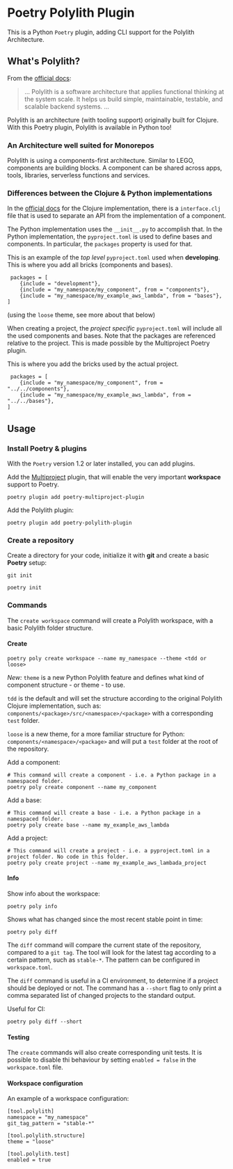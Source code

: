 # Poetry Polylith Plugin

This is a Python `Poetry` plugin, adding CLI support for the Polylith Architecture.


## What's Polylith?
From the [official docs](https://polylith.gitbook.io/polylith/):

>... Polylith is a software architecture that applies functional thinking at the system scale. It helps us build simple, maintainable, testable, and scalable backend systems. ...

Polylith is an architecture (with tooling support) originally built for Clojure.
With this Poetry plugin, Polylith is available in Python too!

### An Architecture well suited for Monorepos
Polylith is using a components-first architecture. Similar to LEGO, components are building blocks.
A component can be shared across apps, tools, libraries, serverless functions and services.


### Differences between the Clojure & Python implementations
In the [official docs](https://polylith.gitbook.io/polylith/) for the Clojure implementation,
there is a `interface.clj` file that is used to separate an API from the implementation of a component.

The Python implementation uses the `__init__.py` to accomplish that. In the Python implementation, the `pyproject.toml` is used to define bases and components.
In particular, the `packages` property is used for that.

This is an example of the _top level_ `pyproject.toml` used when __developing__. This is where you add all bricks (components and bases).

``` shell
 packages = [
    {include = "development"},
    {include = "my_namespace/my_component", from = "components"},
    {include = "my_namespace/my_example_aws_lambda", from = "bases"},
]
```
(using the `loose` theme, see more about that below)

When creating a project, the _project specific_ `pyproject.toml` will include all the used components and bases.
Note that the packages are referenced relative to the project. This is made possible by the Multiproject Poetry plugin. 

This is where you add the bricks used by the actual project.

``` shell
 packages = [
    {include = "my_namespace/my_component", from = "../../components"},
    {include = "my_namespace/my_example_aws_lambda", from = "../../bases"},
]
```

## Usage

### Install Poetry & plugins
With the `Poetry` version 1.2 or later installed, you can add plugins.

Add the [Multiproject](https://github.com/DavidVujic/poetry-multiproject-plugin) plugin, that will enable the very important __workspace__ support to Poetry.
``` shell
poetry plugin add poetry-multiproject-plugin
```

Add the Polylith plugin:
``` shell
poetry plugin add poetry-polylith-plugin
```

### Create a repository
Create a directory for your code, initialize it with __git__ and create a basic __Poetry__ setup:

``` shell
git init

poetry init
```

### Commands
The `create workspace` command will create a Polylith workspace, with a basic Polylith folder structure.


#### Create
``` shell
poetry poly create workspace --name my_namespace --theme <tdd or loose>
```

*New:* `theme` is a new Python Polylith feature and defines what kind of component structure - or theme - to use.

`tdd` is the default and will set the structure according to the original Polylith Clojure implementation, such as:
`components/<package>/src/<namespace>/<package>` with a corresponding `test` folder.

`loose` is a new theme, for a more familiar structure for Python:
`components/<namespace>/<package>` and will put a `test` folder at the root of the repository.


Add a component:

``` shell
# This command will create a component - i.e. a Python package in a namespaced folder.
poetry poly create component --name my_component
```

Add a base:

``` shell
# This command will create a base - i.e. a Python package in a namespaced folder.
poetry poly create base --name my_example_aws_lambda
```

Add a project:

``` shell
# This command will create a project - i.e. a pyproject.toml in a project folder. No code in this folder.
poetry poly create project --name my_example_aws_lambada_project
```

#### Info
Show info about the workspace:

``` shell
poetry poly info
```

Shows what has changed since the most recent stable point in time:

``` shell
poetry poly diff
```

The `diff` command will compare the current state of the repository, compared to a `git tag`.
The tool will look for the latest tag according to a certain pattern, such as `stable-*`.
The pattern can be configured in `workspace.toml`.

The `diff` command is useful in a CI environment, to determine if a project should be deployed or not.
The command has a `--short` flag to only print a comma separated list of changed projects to the standard output.


Useful for CI:
``` shell
poetry poly diff --short
```

#### Testing
The `create` commands will also create corresponding unit tests. It is possible to disable thi behaviour
by setting `enabled = false` in the `workspace.toml` file.


#### Workspace configuration
An example of a workspace configuration:

``` shell
[tool.polylith]
namespace = "my_namespace"
git_tag_pattern = "stable-*"

[tool.polylith.structure]
theme = "loose"

[tool.polylith.test]
enabled = true
```
